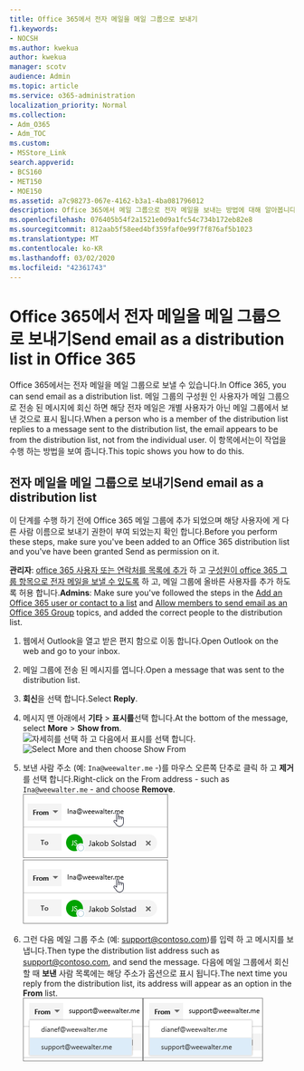 ```yaml
---
title: Office 365에서 전자 메일을 메일 그룹으로 보내기
f1.keywords:
- NOCSH
ms.author: kwekua
author: kwekua
manager: scotv
audience: Admin
ms.topic: article
ms.service: o365-administration
localization_priority: Normal
ms.collection:
- Adm_O365
- Adm_TOC
ms.custom:
- MSStore_Link
search.appverid:
- BCS160
- MET150
- MOE150
ms.assetid: a7c98273-067e-4162-b3a1-4ba081796012
description: Office 365에서 메일 그룹으로 전자 메일을 보내는 방법에 대해 알아봅니다.
ms.openlocfilehash: 076405b54f2a1521e0d9a1fc54c734b172eb82e8
ms.sourcegitcommit: 812aab5f58eed4bf359faf0e99f7f876af5b1023
ms.translationtype: MT
ms.contentlocale: ko-KR
ms.lasthandoff: 03/02/2020
ms.locfileid: "42361743"
---
```

# <a name="send-email-as-a-distribution-list-in-office-365"></a><span data-ttu-id="6db99-103">Office 365에서 전자 메일을 메일 그룹으로 보내기</span><span class="sxs-lookup"><span data-stu-id="6db99-103">Send email as a distribution list in Office 365</span></span>

<span data-ttu-id="6db99-104">Office 365에서는 전자 메일을 메일 그룹으로 보낼 수 있습니다.</span><span class="sxs-lookup"><span data-stu-id="6db99-104">In Office 365, you can send email as a distribution list.</span></span> <span data-ttu-id="6db99-105">메일 그룹의 구성원 인 사용자가 메일 그룹으로 전송 된 메시지에 회신 하면 해당 전자 메일은 개별 사용자가 아닌 메일 그룹에서 보낸 것으로 표시 됩니다.</span><span class="sxs-lookup"><span data-stu-id="6db99-105">When a person who is a member of the distribution list replies to a message sent to the distribution list, the email appears to be from the distribution list, not from the individual user.</span></span> <span data-ttu-id="6db99-106">이 항목에서는이 작업을 수행 하는 방법을 보여 줍니다.</span><span class="sxs-lookup"><span data-stu-id="6db99-106">This topic shows you how to do this.</span></span>
  
## <a name="send-email-as-a-distribution-list"></a><span data-ttu-id="6db99-107">전자 메일을 메일 그룹으로 보내기</span><span class="sxs-lookup"><span data-stu-id="6db99-107">Send email as a distribution list</span></span>

<span data-ttu-id="6db99-108">이 단계를 수행 하기 전에 Office 365 메일 그룹에 추가 되었으며 해당 사용자에 게 다른 사람 이름으로 보내기 권한이 부여 되었는지 확인 합니다.</span><span class="sxs-lookup"><span data-stu-id="6db99-108">Before you perform these steps, make sure you've been added to an Office 365 distribution list and you've have been granted Send as permission on it.</span></span>
  
 <span data-ttu-id="6db99-109">**관리자**: [office 365 사용자 또는 연락처를 목록에 추가](../email/add-user-or-contact-to-distribution-list.md) 하 고 [구성원이 office 365 그룹 항목으로 전자 메일을 보낼 수 있도록](../create-groups/allow-members-to-send-as-or-send-on-behalf-of-group.md#allow-members-to-send-email-as-a-group) 하 고, 메일 그룹에 올바른 사용자를 추가 하도록 허용 합니다.</span><span class="sxs-lookup"><span data-stu-id="6db99-109">**Admins**: Make sure you've followed the steps in the [Add an Office 365 user or contact to a list](../email/add-user-or-contact-to-distribution-list.md) and [Allow members to send email as an Office 365 Group](../create-groups/allow-members-to-send-as-or-send-on-behalf-of-group.md#allow-members-to-send-email-as-a-group) topics, and added the correct people to the distribution list.</span></span>
  
1. <span data-ttu-id="6db99-110">웹에서 Outlook을 열고 받은 편지 함으로 이동 합니다.</span><span class="sxs-lookup"><span data-stu-id="6db99-110">Open Outlook on the web and go to your inbox.</span></span> 
    
2. <span data-ttu-id="6db99-111">메일 그룹에 전송 된 메시지를 엽니다.</span><span class="sxs-lookup"><span data-stu-id="6db99-111">Open a message that was sent to the distribution list.</span></span> 
    
3. <span data-ttu-id="6db99-112">**회신**을 선택 합니다.</span><span class="sxs-lookup"><span data-stu-id="6db99-112">Select **Reply**.</span></span> 
    
4. <span data-ttu-id="6db99-113">메시지 맨 아래에서 **기타** \> **표시를**선택 합니다.</span><span class="sxs-lookup"><span data-stu-id="6db99-113">At the bottom of the message, select **More** \> **Show from**.</span></span><br/> <span data-ttu-id="6db99-114">![자세히를 선택 하 고 다음에서 표시를 선택 합니다.](../../media/534f13b7-9f15-48ea-8835-ea2ed1863ece.png)</span><span class="sxs-lookup"><span data-stu-id="6db99-114">![Select More and then choose Show From](../../media/534f13b7-9f15-48ea-8835-ea2ed1863ece.png)</span></span>
  
5. <span data-ttu-id="6db99-115">보낸 사람 주소 (예: `Ina@weewalter.me` -)를 마우스 오른쪽 단추로 클릭 하 고 **제거**를 선택 합니다.</span><span class="sxs-lookup"><span data-stu-id="6db99-115">Right-click on the From address - such as `Ina@weewalter.me` - and choose **Remove**.</span></span><br/> <span data-ttu-id="6db99-116">![보낸 사람 별칭 제거](../../media/9b8d8e8f-dc46-499c-89bd-0a480603bf1f.png)</span><span class="sxs-lookup"><span data-stu-id="6db99-116">![Remove the FROM alias](../../media/9b8d8e8f-dc46-499c-89bd-0a480603bf1f.png)</span></span>
  
6. <span data-ttu-id="6db99-117">그런 다음 메일 그룹 주소 (예: support@contoso.com)를 입력 하 고 메시지를 보냅니다.</span><span class="sxs-lookup"><span data-stu-id="6db99-117">Then type the distribution list address such as support@contoso.com, and send the message.</span></span> <span data-ttu-id="6db99-118">다음에 메일 그룹에서 회신할 때 **보낸** 사람 목록에는 해당 주소가 옵션으로 표시 됩니다.</span><span class="sxs-lookup"><span data-stu-id="6db99-118">The next time you reply from the distribution list, its address will appear as an option in the **From** list.</span></span><br/><span data-ttu-id="6db99-119">![공유 사서함의 별칭이 표시 됩니다.](../../media/f7632a9a-9cab-446c-9e37-23ef50c5b975.png)</span><span class="sxs-lookup"><span data-stu-id="6db99-119">![Alias of the shared mailbox appears](../../media/f7632a9a-9cab-446c-9e37-23ef50c5b975.png)</span></span>
  

